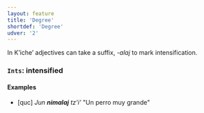 ```yaml
---
layout: feature
title: 'Degree'
shortdef: 'Degree'
udver: '2'
---
```


In Kʼicheʼ adjectives can take a suffix, *-alaj* to mark intensification.

### <a name="Ints">`Ints`</a>: intensified

#### Examples

* [quc] _Jun <b>nimalaj</b> tzʼiʼ_ "Un perro muy grande"
<!-- Interlanguage links updated St lis 3 20:58:19 CET 2021 -->
